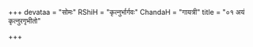 +++
devataa = "सोमः"
RShiH = "कृत्नुर्भार्गवः"
ChandaH = "गायत्री"
title = "०१ अयं कृत्नुरगृभीतो"

+++
